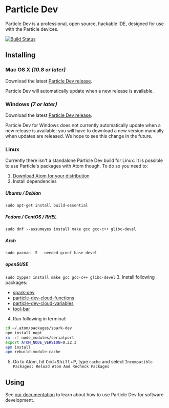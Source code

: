 # Particle Dev

Particle Dev is a professional, open source, hackable IDE, designed for use with the Particle devices.

[![Build Status](https://travis-ci.org/spark/spark-dev.svg?branch=master)](https://travis-ci.org/spark/spark-dev)

## Installing

### Mac OS X *(10.8 or later)*

Download the latest [Particle Dev release](https://github.com/spark/spark-dev/releases/latest).

Particle Dev will automatically update when a new release is available.

### Windows *(7 or later)*

Download the latest [Particle Dev release](https://github.com/spark/spark-dev/releases/latest).

Particle Dev for Windows does not currently automatically update when a new release is available; you will have to download a new version manually when updates are released. We hope to see this change in the future.

### Linux

Currently there isn't a standalone Particle Dev build for Linux. It is possible to use Particle's packages with Atom though. To do so you need to:

1. [Download Atom for your distribution](https://github.com/atom/atom/releases/latest)
2. Install dependencies
 ##### Ubuntu / Debian
 `sudo apt-get install build-essential`
 
 ##### Fedora / CentOS / RHEL
 `sudo dnf --assumeyes install make gcc gcc-c++ glibc-devel`
 
 ##### Arch
 `sudo pacman -S --needed gconf base-devel`
 
 ##### openSUSE
 `sudo zypper install make gcc gcc-c++ glibc-devel`
3. Install following packages:
  * [spark-dev](https://atom.io/packages/spark-dev)
  * [particle-dev-cloud-functions](https://atom.io/packages/particle-dev-cloud-functions)
  * [particle-dev-cloud-variables](https://atom.io/packages/particle-dev-cloud-variables)
  * [tool-bar](https://atom.io/packages/tool-bar)
4. Run following in terminal:
  ```bash
  cd ~/.atom/packages/spark-dev
  npm install nopt
  rm -rf node_modules/serialport
  export ATOM_NODE_VERSION=0.22.3
  apm install .
  apm rebuild-module-cache
  ```

5. Go to Atom, hit <kbd>Cmd</kbd>+<kbd>Shift</kbd>+<kbd>P</kbd>, type `cache` and select `Incompatible Packages: Reload Atom And Recheck Packages`

## Using

See [our documentation](http://docs.particle.io/core/dev) to learn about how to use Particle Dev for software development.
